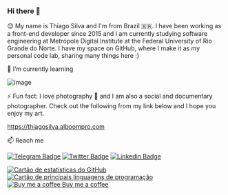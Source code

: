 <link rel="preconnect" href="https://fonts.googleapis.com">
<link rel="preconnect" href="https://fonts.gstatic.com" crossorigin>
<link rel="stylesheet" href="https://fonts.googleapis.com/css2?family=Cookie&family=Fira+Code:wght@400;700&display=swap">
<link rel="stylesheet" href="style.css">

### Hi there 👋
<div class="greetings">
  <p>
    😊 My name is Thiago Silva and I'm from Brazil 🇧🇷. I have been working as a front-end developer since 2015 and I am currently studying software engineering at Metrópole Digital Institute at the Federal University of Rio Grande do Norte. I have my space on GitHub, where I make it as my personal code lab, sharing many things here :)
  </p>

  <p>🌱 I’m currently learning</p>
    
  ![image](https://img.shields.io/badge/JavaScript-F7DF1E?style=for-the-badge&logo=javascript&logoColor=black)


  <p>
    ⚡ Fun fact: I love photography 📸 and I am also a social and documentary photographer. Check out the following from my link below and I hope you enjoy my art.
  </p>

  <a href="https://thiagosilva.alboompro.com" target="_blank">https://thiagosilva.alboompro.com</a>


  <p>📫 Reach me</p>
  
  [![Telegram Badge](https://img.shields.io/badge/-Telegram-2CA5E0?style=flat-square&labelColor=F7FAFC&logo=telegram&logoColor=0088cc&link=https://t.me/silvathiago)](https://t.me/silvathiago)
  [![Twitter Badge](https://img.shields.io/badge/-Twitter-1DA1F2?style=flat-square&labelColor=F7FAFC&logo=twitter&logoColor=1DA1F2&link=https://twitter.com/tjl_silva)](https://twitter.com/tjl_silva)
  [![Linkedin Badge](https://img.shields.io/badge/-LinkedIn-0077B5?style=flat-square&labelColor=F7FAFC&logo=linkedin&logoColor=0077B5&link=https://www.linkedin.com/in/s-thiago/)](https://www.linkedin.com/in/s-thiago/)
</div>

<div class="github-stats">
  <a href="https://github.com/silva-thiago/github-readme-stats">
    <img src="https://github-readme-stats.vercel.app/api?username=silva-thiago&theme=radical&show_icons=true&hide_title=true&cache_seconds=86400&include_all_commits=true" alt="Cartão de estatísticas do GitHub" />
  </a>

  <a href="https://github.com/silva-thiago/github-readme-stats">
    <img src="https://github-readme-stats.vercel.app/api/top-langs/?username=silva-thiago&theme=radical&hide_title=true&layout=compact" alt="Cartão de principais linguagens de programação" />
  </a>
</div>

<div class="buy-me-a-coffee">
  <a target="_blank" href="https://www.buymeacoffee.com/thiagosilva">
    <img src="https://cdn.buymeacoffee.com/buttons/bmc-new-btn-logo.svg" alt="Buy me a coffee">
    <span>Buy me a coffee</span>
  </a>
</div>

<!--
**silva-thiago/silva-thiago** is a ✨ _special_ ✨ repository because its `README.md` (this file) appears on your GitHub profile.

Here are some ideas to get you started:

- 🔭 I’m currently working on ...
- 🌱 I’m currently learning ...
- 👯 I’m looking to collaborate on ...
- 🤔 I’m looking for help with ...
- 💬 Ask me about ...
- 📫 How to reach me: ...
- 😄 Pronouns: ...
- ⚡ Fun fact: ...
-->
